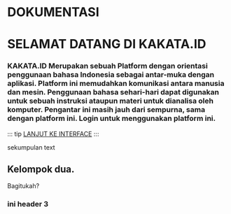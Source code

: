 # DOKUMENTASI
# SELAMAT DATANG DI KAKATA.ID
<cipi></cipi>
### KAKATA.ID Merupakan sebuah Platform dengan orientasi penggunaan bahasa Indonesia sebagai antar-muka dengan aplikasi. Platform ini memudahkan komunikasi antara manusia dan mesin. Penggunaan bahasa sehari-hari dapat digunakan untuk sebuah instruksi ataupun materi untuk dianalisa oleh komputer. Pengantar ini masih jauh dari sempurna, sama dengan platform ini. Login untuk menggunakan platform ini.

::: tip
[ LANJUT KE INTERFACE](/interface/)
:::



sekumpulan text

## Kelompok dua.

Bagitukah?

### ini header 3


